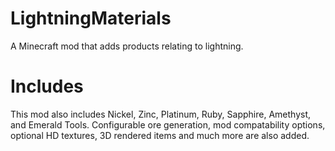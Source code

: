 # LightningMaterials
A Minecraft mod that adds products relating to lightning.
# Includes
This mod also includes Nickel, Zinc, Platinum, Ruby, Sapphire, Amethyst, and Emerald Tools.
Configurable ore generation, mod compatability options, optional HD textures, 3D rendered items and much more are also added.

